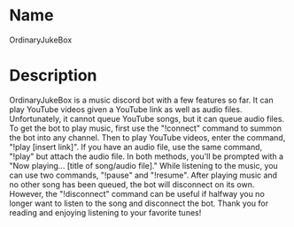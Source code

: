 # Name
OrdinaryJukeBox

# Description
OrdinaryJukeBox is a music discord bot with a few features so far. It can play YouTube videos given a YouTube link as well as audio files. Unfortunately, it cannot queue YouTube songs, but it can queue audio files. To get the bot to play music, first use the "!connect" command to summon the bot into any channel. Then to play YouTube videos, enter the command, "!play [insert link]". If you have an audio file, use the same command, "!play" but attach the audio file. In both methods, you'll be prompted with a "Now playing... [title of song/audio file]." While listening to the music, you can use two commands, "!pause" and "!resume". After playing music and no other song has been queued, the bot will disconnect on its own. However, the "!disconnect" command can be useful if halfway you no longer want to listen to the song and disconnect the bot. Thank you for reading and enjoying listening to your favorite tunes! 

